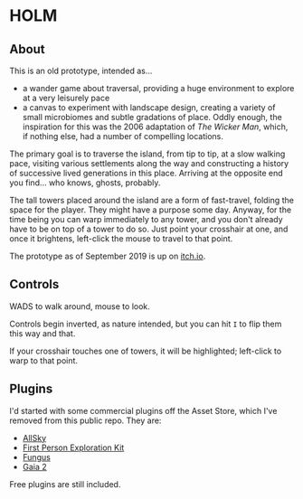# HOLM

## About
This is an old prototype, intended as...
* a wander game about traversal, providing a huge environment to explore at a very leisurely pace
* a canvas to experiment with landscape design, creating a variety of small microbiomes and subtle gradations of place. Oddly enough, the inspiration for this was the 2006 adaptation of _The Wicker Man_, which, if nothing else, had a number of compelling locations.

The primary goal is to traverse the island, from tip to tip, at a slow walking pace, visiting various settlements along the way and constructing a history of successive lived generations in this place. Arriving at the opposite end you find... who knows, ghosts, probably.

The tall towers placed around the island are a form of fast-travel, folding the space for the player. They might have a purpose some day. Anyway, for the time being you can warp immediately to any tower, and you don't already have to be on top of a tower to do so. Just point your crosshair at one, and once it brightens, left-click the mouse to travel to that point.

The prototype as of September 2019 is up on [itch.io](https://nicknicknicknick.itch.io/holm).

## Controls

WADS to walk around, mouse to look.

Controls begin inverted, as nature intended, but you can hit `I` to flip them this way and that.

If your crosshair touches one of towers, it will be highlighted; left-click to warp to that point.

## Plugins 

I'd started with some commercial plugins off the Asset Store, which I've removed from this public repo. They are:

* [AllSky](https://assetstore.unity.com/packages/2d/textures-materials/sky/allsky-200-sky-skybox-set-10109)
* [First Person Exploration Kit](https://assetstore.unity.com/packages/templates/systems/first-person-exploration-kit-60434)
* [Fungus](https://assetstore.unity.com/packages/templates/systems/fungus-34184)
* [Gaia 2](https://assetstore.unity.com/packages/tools/terrain/gaia-2-terrain-scene-generator-42618)

Free plugins are still included.

